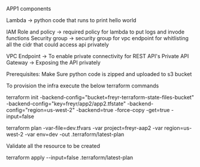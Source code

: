 APP1 components

Lambda -> python code that runs to print hello world


IAM Role and policy -> required policy for lambda to put logs and invode functions
Security group -> security group for vpc endpoint for whitlisting all the cidr that could access api privately

VPC Endpoint -> To enable private connectivity for REST API's
Private API Gateway -> Exposing the API privately


Prerequisites: 
Make Sure python code is zipped and uploaded to s3 bucket

To provision the infra execute the below terraform commands

terraform init -backend-config="bucket=freyr-terraform-state-files-bucket" -backend-config="key=freyr/app2/app2.tfstate" -backend-config="region=us-west-2" -backend=true -force-copy -get=true -input=false


terraform plan -var-file=dev.tfvars -var project=freyr-aap2 -var region=us-west-2 -var env=dev -out .terraform/latest-plan

Validate all the resource to be created

terraform apply --input=false .terraform/latest-plan